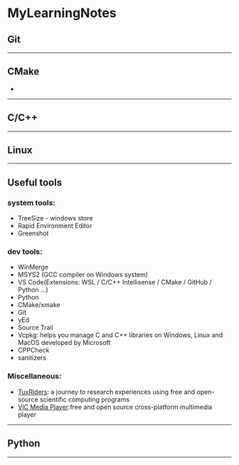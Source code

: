 # MyLearningNotes

## Git

____
## CMake
* 
____
## C/C++

____

## Linux


____
## Useful tools
### system tools:
* TreeSize - windows store
* Rapid Environment Editor
* Greenshot

### dev tools:
* WinMerge
* MSYS2 (GCC compiler on Windows system)
* VS Code(Extensions: WSL / C/C++ Intellisense / CMake / GitHub / Python ...)
* Python
* CMake/xmake
* Git
* yEd
* Source Trail
* Vcpkg: helps you manage C and C++ libraries on Windows, Linux and MacOS developed by Microsoft
* CPPCheck
* sanitizers


### Miscellaneous:
* [TuxRiders](http://tuxriders.com/): a journey to research experiences using free and open-source scientific computing programs
* [VlC Media Player](https://www.videolan.org/vlc/):free and open source cross-platform multimedia player

____
## Python


____

